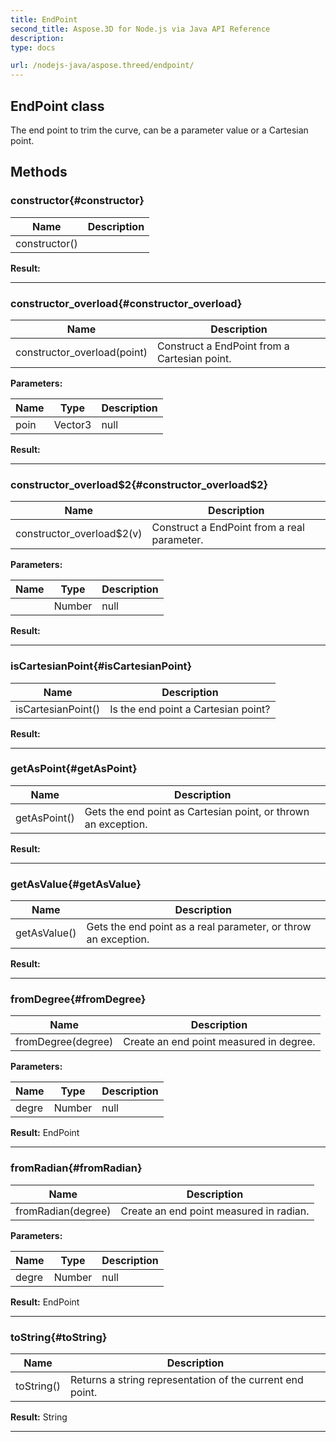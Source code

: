 ```yaml
---
title: EndPoint 
second_title: Aspose.3D for Node.js via Java API Reference
description: 
type: docs

url: /nodejs-java/aspose.threed/endpoint/
---
```

## EndPoint class

  The end point to trim the curve, can be a parameter value or a Cartesian point.


## Methods

### constructor{#constructor}

| Name | Description |
| --- | --- |
| constructor() |  | 

 **Result:**



---


### constructor_overload{#constructor_overload}

| Name | Description |
| --- | --- |
| constructor_overload(point) | Construct a EndPoint from a Cartesian point. | 

 **Parameters:**

| Name | Type | Description |
| --- | --- | --- |
|  poin | Vector3 | null |

 **Result:**



---


### constructor_overload$2{#constructor_overload$2}

| Name | Description |
| --- | --- |
| constructor_overload$2(v) | Construct a EndPoint from a real parameter. | 

 **Parameters:**

| Name | Type | Description |
| --- | --- | --- |
|   | Number | null |

 **Result:**



---


### isCartesianPoint{#isCartesianPoint}

| Name | Description |
| --- | --- |
| isCartesianPoint() | Is the end point a Cartesian point? | 

 **Result:**



---


### getAsPoint{#getAsPoint}

| Name | Description |
| --- | --- |
| getAsPoint() | Gets the end point as Cartesian point, or thrown an exception. | 

 **Result:**



---


### getAsValue{#getAsValue}

| Name | Description |
| --- | --- |
| getAsValue() | Gets the end point as a real parameter, or throw an exception. | 

 **Result:**



---


### fromDegree{#fromDegree}

| Name | Description |
| --- | --- |
| fromDegree(degree) | Create an end point measured in degree. | 

 **Parameters:**

| Name | Type | Description |
| --- | --- | --- |
|  degre | Number | null |

 **Result:**
EndPoint


---


### fromRadian{#fromRadian}

| Name | Description |
| --- | --- |
| fromRadian(degree) | Create an end point measured in radian. | 

 **Parameters:**

| Name | Type | Description |
| --- | --- | --- |
|  degre | Number | null |

 **Result:**
EndPoint


---


### toString{#toString}

| Name | Description |
| --- | --- |
| toString() | Returns a string representation of the current end point. | 

 **Result:**
String


---



